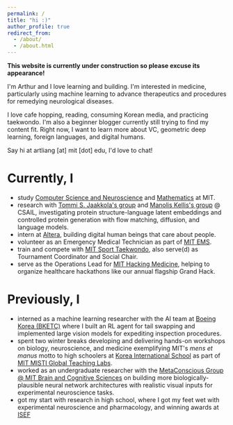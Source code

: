 ```yaml
---
permalink: /
title: "hi :)"
author_profile: true
redirect_from: 
  - /about/
  - /about.html
---
```


**This website is currently under construction so please excuse its appearance!**

I'm Arthur and I love learning and building. I'm interested in medicine, particularly using machine learning to advance therapeutics and procedures for remedying neurological diseases.

I love cafe hopping, reading, consuming Korean media, and practicing taekwondo. I'm also a beginner blogger currently still trying to find my content fit. Right now, I want to learn more about VC, geometric deep learning, foreign languages, and digital humans.

Say hi at artliang [at] mit [dot] edu, I'd love to chat!

Currently, I
======
* study [Computer Science and Neuroscience](https://mitadmissions.org/blogs/entry/my-major-course-6-9/) and [Mathematics](https://mitadmissions.org/blogs/entry/thoughts-on-mathmit/) at MIT.
* research with [Tommi S. Jaakkola's group](https://people.csail.mit.edu/tommi/) and [Manolis Kellis's group]([https://people.csail.mit.edu/tommi/](https://compbio.mit.edu/)) @ CSAIL, investigating protein structure-language latent embeddings and controlled protein generation with flow matching, diffusion, and language models.
* intern at [Altera](https://altera.al/), building digital human beings that care about people.
* volunteer as an Emergency Medical Technician as part of [MIT EMS](https://ems.mit.edu/).
* train and compete with [MIT Sport Taekwondo](https://web.mit.edu/taekwondo/), also serve(d) as Tournament Coordinator and Social Chair.
* serve as the Operations Lead for [MIT Hacking Medicine](https://www.hackingmedicine.mit.edu/), helping to organize healthcare hackathons like our annual flagship Grand Hack.

Previously, I
======
* interned as a machine learning researcher with the AI team at [Boeing Korea (BKETC)](https://www.boeing.co.kr/boeing-korea/about-boeing-korea) where I built an RL agent for tail swapping and implemented large vision models for expediting inspection procedures.
* spent two winter breaks developing and delivering hands-on workshops on biology, neuroscience, and medicine exemplifying MIT's _mens et manus_ motto to high schoolers at [Korea International School](https://www.kis.or.kr/) as part of [MIT MISTI Global Teaching Labs](https://misti.mit.edu/mit-korea).
* worked as an undergraduate researcher with the [MetaConscious Group @ MIT Brain and Cognitive Sciences](https://www.metaconscious.org/) on building more biologically-plausible neural network architectures with realistic visual inputs for experimental neuroscience tasks.
* got my start with research in high school, where I got my feet wet with experimental neuroscience and pharmacology, and winning awards at [ISEF](https://www.societyforscience.org/isef/)
